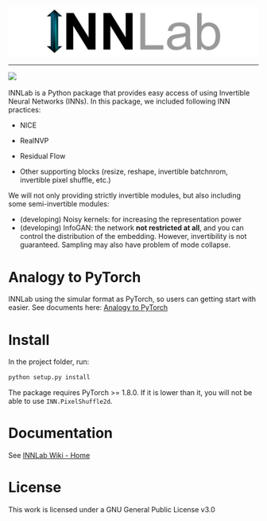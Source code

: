 ![](./images/INNLab.png)

--------------------------------------------------------------------------------


![](https://img.shields.io/static/v1?label=pytorch&message=≥1.6&color=yellow)

INNLab is a Python package that provides easy access of using Invertible Neural Networks (INNs). In this package, we included following INN practices:

* NICE
* RealNVP
* Residual Flow

* Other supporting blocks (resize, reshape, invertible batchnrom, invertible pixel shuffle, etc.)

We will not only providing strictly invertible modules, but also including some semi-invertible modules:

* (developing) Noisy kernels: for increasing the representation power
* (developing) InfoGAN: the network **not restricted at all**, and you can control the distribution of the embedding. However, invertibility is not guaranteed. Sampling may also have problem of mode collapse.

# Analogy to PyTorch

INNLab using the simular format as PyTorch, so users can getting start with easier. See documents here: [Analogy to PyTorch](https://github.com/ELIFE-ASU/INNLab/wiki/Analogy-to-PyTorch)

# Install

In the project folder, run:

```bash
python setup.py install
```

The package requires PyTorch >= 1.8.0. If it is lower than it, you will not be able to use `INN.PixelShuffle2d`.

# Documentation

See [INNLab Wiki - Home](https://github.com/ELIFE-ASU/INNLab/wiki)

# License

This work is licensed under a GNU General Public License v3.0

